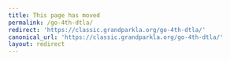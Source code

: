 ```yaml
---
title: This page has moved
permalink: /go-4th-dtla/
redirect: 'https://classic.grandparkla.org/go-4th-dtla/'
canonical_url: 'https://classic.grandparkla.org/go-4th-dtla/'
layout: redirect
---
```

